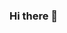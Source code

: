 ### Hi there 👋

<!--
**Snaehath/Snaehath** is a ✨ _special_ ✨ repository because its `README.md` (this file) appears on your GitHub profile.

Here are some ideas to get you started:

- 🔭 I’m currently working on ...
- 🌱 I’m currently learning ...
- 👯 I’m looking to collaborate on ...
- 🤔 I’m looking for help with ...
- 💬 Ask me about ...
- 📫 How to reach me: ...
- 😄 Pronouns: ...
- ⚡ Fun fact: ...
<a href="https://app.daily.dev/overdoxx"><img src="https://api.daily.dev/devcards/v2/Fxo5dcpZFf9zdbHtGEsYf.png?type=default&r=6oz" width="356" alt="Snaehath P's Dev Card"/></a>
-->

